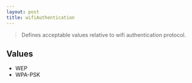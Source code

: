 ```yaml
---
layout: post
title: wifiAuthentication
---
```


> Defines acceptable values relative to wifi authentication protocol.

Values
------

- WEP
- WPA-PSK
